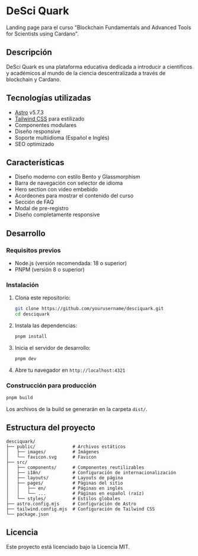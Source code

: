 # DeSci Quark

Landing page para el curso "Blockchain Fundamentals and Advanced Tools for Scientists using Cardano".

## Descripción

DeSci Quark es una plataforma educativa dedicada a introducir a científicos y académicos al mundo de la ciencia descentralizada a través de blockchain y Cardano.

## Tecnologías utilizadas

- [Astro](https://astro.build/) v5.7.3
- [Tailwind CSS](https://tailwindcss.com/) para estilizado
- Componentes modulares
- Diseño responsive
- Soporte multiidioma (Español e Inglés)
- SEO optimizado

## Características

- Diseño moderno con estilo Bento y Glassmorphism
- Barra de navegación con selector de idioma
- Hero section con video embebido
- Acordeones para mostrar el contenido del curso
- Sección de FAQ
- Modal de pre-registro
- Diseño completamente responsive

## Desarrollo

### Requisitos previos

- Node.js (versión recomendada: 18 o superior)
- PNPM (versión 8 o superior)

### Instalación

1. Clona este repositorio:
   ```bash
   git clone https://github.com/yourusername/desciquark.git
   cd desciquark
   ```

2. Instala las dependencias:
   ```bash
   pnpm install
   ```

3. Inicia el servidor de desarrollo:
   ```bash
   pnpm dev
   ```

4. Abre tu navegador en `http://localhost:4321`

### Construcción para producción

```bash
pnpm build
```

Los archivos de la build se generarán en la carpeta `dist/`.

## Estructura del proyecto

```
desciquark/
├── public/              # Archivos estáticos
│   ├── images/          # Imágenes
│   └── favicon.svg      # Favicon
├── src/
│   ├── components/      # Componentes reutilizables
│   ├── i18n/            # Configuración de internacionalización
│   ├── layouts/         # Layouts de página
│   ├── pages/           # Páginas del sitio
│   │   ├── en/          # Páginas en inglés
│   │   └── ...          # Páginas en español (raíz)
│   └── styles/          # Estilos globales
├── astro.config.mjs     # Configuración de Astro
├── tailwind.config.mjs  # Configuración de Tailwind CSS
└── package.json
```

## Licencia

Este proyecto está licenciado bajo la Licencia MIT.
